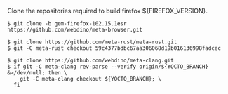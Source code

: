 Clone the repositories required to build firefox ${FIREFOX_VERSION}.

```
$ git clone -b gem-firefox-102.15.1esr https://github.com/webdino/meta-browser.git

$ git clone https://github.com/meta-rust/meta-rust.git
$ git -C meta-rust checkout 59c4377bdbc67aa306068d19b016136998fadcec

$ git clone https://github.com/webdino/meta-clang.git
$ if git -C meta-clang rev-parse --verify origin/${YOCTO_BRANCH} &>/dev/null; then \
    git -C meta-clang checkout ${YOCTO_BRANCH}; \
  fi
```
